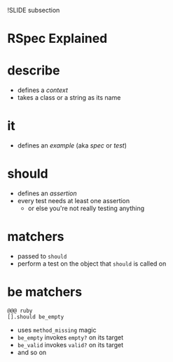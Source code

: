 !SLIDE subsection
# RSpec Explained

# describe

* defines a *context*
* takes a class or a string as its name

# it

* defines an *example* (aka *spec* or *test*)

# should

* defines an *assertion*
* every test needs at least one assertion
  * or else you're not really testing anything

# matchers

* passed to `should`
* perform a test on the object that `should` is called on

# be matchers

	@@@ ruby
	[].should be_empty

* uses `method_missing` magic
* `be_empty` invokes `empty?` on its target
* `be_valid` invokes `valid?` on its target
* and so on
